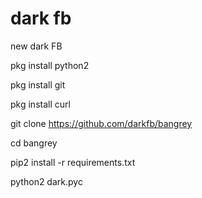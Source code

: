 # dark fb
new dark FB



pkg install python2

pkg install git

pkg install curl

git clone https://github.com/darkfb/bangrey

cd bangrey

pip2 install -r requirements.txt

python2 dark.pyc
